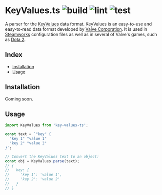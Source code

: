 # KeyValues.ts ![build](https://github.com/key-values/key-values-ts/workflows/build/badge.svg) ![lint](https://github.com/key-values/key-values-ts/workflows/lint/badge.svg) ![test](https://github.com/key-values/key-values-ts/workflows/test/badge.svg) <!-- omit in toc -->

A parser for the [KeyValues](https://developer.valvesoftware.com/wiki/KeyValues_class) data format. KeyValues is an easy-to-use and easy-to-read data format developed by [Valve Corporation](https://www.valvesoftware.com/en/). It is used in [Steamworks](https://partner.steamgames.com/doc/home) configuration files as well as in several of Valve's games, such as [Dota 2](https://blog.dota2.com).

## Index <!-- omit in toc -->
- [Installation](#installation)
- [Usage](#usage)

## Installation

Coming soon.

## Usage

```typescript
import KeyValues from 'key-values-ts';

const text = `"key" {
  "key 1" "value 1"
  "key 2" "value 2"
}`;

// Convert the KeyValues text to an object:
const obj = KeyValues.parse(text);
// {
//   key: {
//     'key 1': 'value 1',
//     'key 2': 'value 2'
//   }
// }
```
